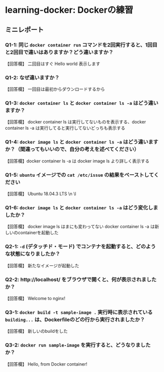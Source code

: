 # learning-docker: Dockerの練習

## ミニレポート

### Q1-1: 同じ `docker container run` コマンドを2回実行すると、1回目と2回目で違いはありますか？どう違いますか？

【回答欄】
二回目はすぐ Hello world 表示します

### Q1-2: なぜ違いますか？

【回答欄】
一回目は最初からダウンロードするから

### Q1-3: `docker container ls` と `docker container ls -a` はどう違いますか？

【回答欄】
docker container ls は実行してないものを表示する、docker container ls -a は実行してると実行してないどっちも表示する

### Q1-4: `docker image ls` と `docker container ls -a` はどう違いますか？（間違ってもいいので、自分の考えを述べてください）

【回答欄】docker container ls -a は docker image ls より詳しく表示する

### Q1-5: `ubuntu` イメージでの `cat /etc/issue` の結果をペーストしてください

【回答欄】
Ubuntu 18.04.3 LTS \n \l

### Q1-6: `docker image ls` と `docker container ls -a` はどう変化しましたか？

【回答欄】
docker image ls はまにも変わってない
docker container ls -a は新しいのcontainerを起動した

### Q2-1: `-d` (デタッチド・モード) でコンテナを起動すると、どのような状態になりましたか？

【回答欄】
新たなイメージが起動した

### Q2-2: http://localhost/ をブラウザで開くと、何が表示されましたか？

【回答欄】
Welcome to nginx!

### Q3-1: `docker build -t sample-image .` 実行時に表示されている `building...` は、Dockerfileのどの行から実行されましたか？

【回答欄】
新しいのbuildをした

### Q3-2: `docker run sample-image` を実行すると、どうなりましたか？

【回答欄】
Hello, from Docker container!
